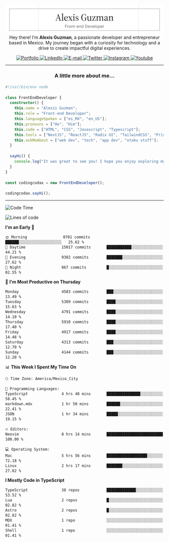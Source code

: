 <img align='right' src="./Banner.png" width="" />
<p align='center'>Hey there! I’m <strong>Alexis Guzman</strong>, a passionate developer and entrepreneur based in Mexico. My journey began with a curiosity for technology and a drive to create impactful digital experiences.</p>

<div align='center'>
  <a href='https://www.codingcodax.dev' target='_blank'>
    <img alt='Portfolio' src='https://img.shields.io/badge/Portfolio-black?logo=vercel&style=flat-square'>
  </a>
  <a href='https://linkedin.com/in/codingcodax' target='_blank'>
    <img alt='LinkedIn' src='https://img.shields.io/badge/LinkedIn-black?logo=LinkedIn&style=flat-square'>
  </a>
  <a href='mailto:hello@codingcodax.com' target='_blank'>
    <img alt='E-mail' src='https://img.shields.io/badge/Email-black?logo=Gmail&style=flat-square'>
  </a>
  <a href='https://x.com/codingcodax' target='_blank'>
    <img alt='Twitter' src='https://img.shields.io/badge/X-black?logo=X&style=flat-square'>
  </a>
  <a href='https://www.instagram.com/codingcodax' target='_blank'>
    <img alt='Instagram' src='https://img.shields.io/badge/Instagram-black?logo=Instagram&style=flat-square'>
  </a>
  <a href='https://www.youtube.com/@codingcodax' target='_blank'>
    <img alt='Youtube' src='https://img.shields.io/badge/YouTube-black?logo=Youtube&style=flat-square'>
  </a>
</div>


---

<h3 align='center'>A little more about me...</h3>

```typescript
#!/usr/bin/env node

class FrontEndDeveloper {
  constructor() {
    this.name = "Alexis Guzman";
    this.role = "Front-end Developer";
    this.languageSpoken = ["es_MX", "en_US"];
    this.pronouns = ["He", "Him"];
    this.code = ["HTML", "CSS", "Javascript", "Typescript"];
    this.tools = ["NextJS", "ReactJS", "Radix UI", "TailwindCSS", "Prisma", "Shadcn UI"];
    this.askMeAbout = ["web dev", "tech", "app dev", "otaku stuff"];
  }

  sayHi() {
    console.log("It was great to see you! I hope you enjoy exploring my work.");
  }
}

const codingcodax = new FrontEndDeveloper();

codingcodax.sayHi();
```

---

<!--START_SECTION:waka-->
![Code Time](http://img.shields.io/badge/Code%20Time-3%2C099%20hrs%2016%20mins-blue)

![Lines of code](https://img.shields.io/badge/From%20Hello%20World%20I%27ve%20Written-10.8%20million%20lines%20of%20code-blue)

**I'm an Early 🐤** 

```text
🌞 Morning                8701 commits        ██████░░░░░░░░░░░░░░░░░░░   25.62 % 
🌆 Daytime                15017 commits       ███████████░░░░░░░░░░░░░░   44.21 % 
🌃 Evening                9382 commits        ███████░░░░░░░░░░░░░░░░░░   27.62 % 
🌙 Night                  867 commits         █░░░░░░░░░░░░░░░░░░░░░░░░   02.55 % 
```
📅 **I'm Most Productive on Thursday** 

```text
Monday                   4583 commits        ███░░░░░░░░░░░░░░░░░░░░░░   13.49 % 
Tuesday                  5309 commits        ████░░░░░░░░░░░░░░░░░░░░░   15.63 % 
Wednesday                4791 commits        ████░░░░░░░░░░░░░░░░░░░░░   14.10 % 
Thursday                 5910 commits        ████░░░░░░░░░░░░░░░░░░░░░   17.40 % 
Friday                   4917 commits        ████░░░░░░░░░░░░░░░░░░░░░   14.48 % 
Saturday                 4313 commits        ███░░░░░░░░░░░░░░░░░░░░░░   12.70 % 
Sunday                   4144 commits        ███░░░░░░░░░░░░░░░░░░░░░░   12.20 % 
```


📊 **This Week I Spent My Time On** 

```text
🕑︎ Time Zone: America/Mexico_City

💬 Programming Languages: 
TypeScript               4 hrs 48 mins       ███████████████░░░░░░░░░░   58.45 % 
markdown.mdx             1 hr 50 mins        ██████░░░░░░░░░░░░░░░░░░░   22.41 % 
JSON                     1 hr 34 mins        █████░░░░░░░░░░░░░░░░░░░░   19.15 % 

🔥 Editors: 
Neovim                   8 hrs 14 mins       █████████████████████████   100.00 % 

💻 Operating System: 
Mac                      5 hrs 56 mins       ██████████████████░░░░░░░   72.18 % 
Linux                    2 hrs 17 mins       ███████░░░░░░░░░░░░░░░░░░   27.82 % 
```

**I Mostly Code in TypeScript** 

```text
TypeScript               38 repos            █████████████░░░░░░░░░░░░   53.52 % 
Lua                      2 repos             █░░░░░░░░░░░░░░░░░░░░░░░░   02.82 % 
Astro                    2 repos             █░░░░░░░░░░░░░░░░░░░░░░░░   02.82 % 
MDX                      1 repo              ░░░░░░░░░░░░░░░░░░░░░░░░░   01.41 % 
Shell                    1 repo              ░░░░░░░░░░░░░░░░░░░░░░░░░   01.41 % 
```




<!--END_SECTION:waka-->
